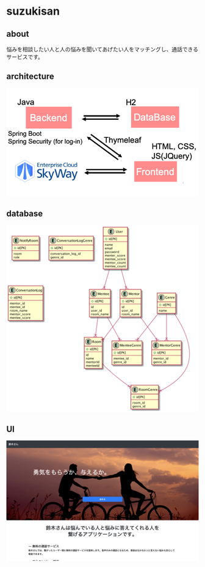 # suzukisan

## about
悩みを相談したい人と人の悩みを聞いてあげたい人をマッチングし、通話できるサービスです。

## architecture
![architecture](architecture.png)

## database
![db](db.png)

## UI
![ui](ui.png)

